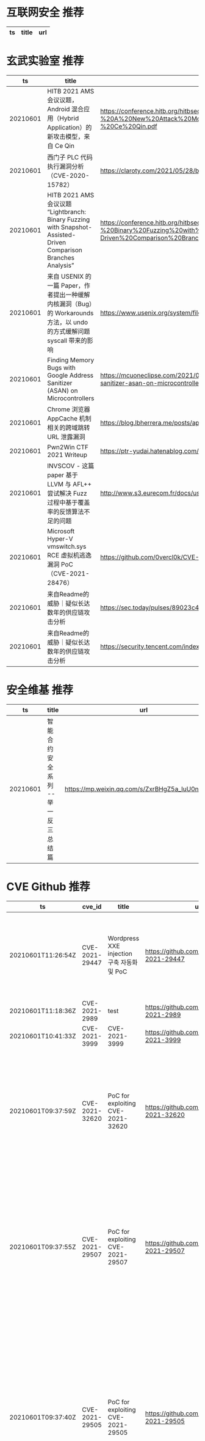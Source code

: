 # 互联网安全 推荐
| ts | title | url| 
| --- | --- | ---| 


# 玄武实验室 推荐
| ts | title | url| 
| --- | --- | ---| 
| 20210601 | HITB 2021 AMS 会议议题，Android 混合应用（Hybrid Application）的新攻击模型，来自 Ce Qin | https://conference.hitb.org/hitbsecconf2021ams/materials/D2T1%20-%20A%20New%20Attack%20Model%20for%20Hybrid%20Mobile%20Applications%20-%20Ce%20Qin.pdf| 
| 20210601 | 西门子 PLC 代码执行漏洞分析（CVE-2020-15782） | https://claroty.com/2021/05/28/blog-research-race-to-native-code-execution-in-plcs/| 
| 20210601 | HITB 2021 AMS 会议议题 “Lightbranch: Binary Fuzzing with Snapshot-Assisted-Driven Comparison Branches Analysis” | https://conference.hitb.org/hitbsecconf2021ams/materials/D2T2%20-%20Binary%20Fuzzing%20with%20Snapshot-Assisted-Driven%20Comparison%20Branch%20Analysis%20-%20Kijong%20Son.pdf| 
| 20210601 | 来自 USENIX 的一篇 Paper，作者提出一种缓解内核漏洞（Bug）的 Workarounds 方法，以 undo 的方式缓解问题 syscall 带来的影响 | https://www.usenix.org/system/files/sec21fall-talebi.pdf| 
| 20210601 | Finding Memory Bugs with Google Address Sanitizer (ASAN) on Microcontrollers | https://mcuoneclipse.com/2021/05/31/finding-memory-bugs-with-google-address-sanitizer-asan-on-microcontrollers/| 
| 20210601 | Chrome 浏览器 AppCache 机制相关的跨域跳转 URL 泄露漏洞 | https://blog.lbherrera.me/posts/appcache-forgotten-tales/| 
| 20210601 | Pwn2Win CTF 2021 Writeup | https://ptr-yudai.hatenablog.com/entry/2021/05/31/232507| 
| 20210601 | INVSCOV - 这篇 paper 基于 LLVM 与 AFL++ 尝试解决 Fuzz 过程中基于覆盖率的反馈算法不足的问题 | http://www.s3.eurecom.fr/docs/usenixsec21_fioraldi.pdf| 
| 20210601 | Microsoft Hyper-V vmswitch.sys RCE 虚拟机逃逸漏洞 PoC（CVE-2021-28476） | https://github.com/0vercl0k/CVE-2021-28476| 
| 20210601 | 来自Readme的威胁｜疑似长达数年的供应链攻击分析 | https://sec.today/pulses/89023c4c-9ecc-4a28-82dc-8822e660710b/| 
| 20210601 | 来自Readme的威胁｜疑似长达数年的供应链攻击分析 | https://security.tencent.com/index.php/blog/msg/192| 


# 安全维基 推荐
| ts | title | url| 
| --- | --- | ---| 
| 20210601 | 智能合约安全系列 -- 举一反三总结篇 | https://mp.weixin.qq.com/s/ZxrBHgZ5a_IuU0nNySIlwA| 


# CVE Github 推荐
| ts | cve_id | title | url | cve_detail| 
| --- | --- | --- | --- | ---| 
| 20210601T11:26:54Z | CVE-2021-29447 | Wordpress XXE injection 구축 자동화 및 PoC  | https://github.com/dnr6419/CVE-2021-29447 | Wordpress is an open source CMS. A user with the ability to upload files (like an Author) can exploit an XML parsing issue in the Media Library leading to XXE attacks. This requires WordPress installation to be using PHP 8. Access to internal files is possible in a successful XXE attack. This has been patched in WordPress version 5.7.1, along with the older affected versions via a minor release. We strongly recommend you keep auto-updates enabled.| 
| 20210601T11:18:36Z | CVE-2021-2989 | test | https://github.com/dorisroot1/CVE-2021-2989 | 未查询到CVE信息| 
| 20210601T10:41:33Z | CVE-2021-3999 | CVE-2021-3999 | https://github.com/dorisroot1/CVE-2021-3999 | 未查询到CVE信息| 
| 20210601T09:37:59Z | CVE-2021-32620 | PoC for exploiting CVE-2021-32620 | https://github.com/JamesGeee/CVE-2021-32620 | ### Impact A user disabled on a wiki using email verification for registration can re-activate himself by using the activation link provided for his registration. ### Patches The problem has been patched in the following versions of XWiki: 11.10.13, 12.6.7, 12.10.2, 13.0. ### Workarounds It%s possible to workaround the issue by resetting the `validkey` property of the disabled XWiki users. This can be done by editing the user profile with object editor. ### References https://jira.xwiki.org/browse/XWIKI-17942 ### For more information If you have any questions or comments about this advisory: * Open an issue in [Jira](http://jira.xwiki.org) * Email us at [Security mailing-list](mailto:security@xwiki.org)| 
| 20210601T09:37:55Z | CVE-2021-29507 | PoC for exploiting CVE-2021-29507 | https://github.com/JamesGeee/CVE-2021-29507 | ### Impact _What kind of vulnerability is it? Who is impacted?_ The vulnerable component could be crashed when the configuration file is intentionally/ unintentionally containing the special characters. All the applications which are using could fail to generate their dlt logs in system. ### Patches _Has the problem been patched? What versions should users upgrade to?_ There is solution for the problem but the patch is not integrated yet. ### Workarounds _Is there a way for users to fix or remediate the vulnerability without upgrading?_ Check the integrity of information in configuration file manually. ### References _Are there any links users can visit to find out more?_ N/A ### For more information If you have any questions or comments about this advisory: * Open an issue in [ GENIVI/dlt-daemon ](https://github.com/GENIVI/dlt-daemon/issues) * Email us at [Mailinglist](mailto:https://lists.genivi.org/mailman/listinfo/genivi-diagnostic-log-and-trace_lists.genivi.org)| 
| 20210601T09:37:40Z | CVE-2021-29505 | PoC for exploiting CVE-2021-29505 | https://github.com/JamesGeee/CVE-2021-29505 | ### Impact The vulnerability may allow a remote attacker has sufficient rights to execute commands of the host only by manipulating the processed input stream. No user is affected, who followed the recommendation to setup XStream%s security framework with a whitelist limited to the minimal required types. ### Patches If you rely on XStream%s default blacklist of the Security Framework, you will have to use at least version 1.4.17. ### Workarounds See [workarounds](https://x-stream.github.io/security.html#workaround) for the different versions covering all CVEs. ### References See full information about the nature of the vulnerability and the steps to reproduce it in XStream%s documentation for [CVE-2021-xxxxx](https://x-stream.github.io/CVE-2021-xxxxx.html). ### Credits V3geB1rd, white hat hacker from Tencent Security Response Center found and reported the issue to XStream and provided the required information to reproduce it. ### For more information If you have any questions or comments about this advisory: * Open an issue in [XStream](https://github.com/x-stream/xstream/issues) * Email us at [XStream Google Group](https://groups.google.com/group/xstream-user)| 
| 20210601T09:37:36Z | CVE-2021-29492 | PoC for exploiting CVE-2021-29492 | https://github.com/JamesGeee/CVE-2021-29492 | ### Description Envoy does not decode escaped slash sequences `%2F` and `%5C` in HTTP URL paths in versions 1.18.2 and before. A remote attacker may craft a path with escaped slashes, e.g. `/something%2F..%2Fadmin`, to bypass access control, e.g. a block on `/admin`. A backend server could then decode slash sequences and normalize path and provide an attacker access beyond the scope provided for by the access control policy. ### Impact Escalation of Privileges when using RBAC or JWT filters with enforcement based on URL path. Users with back end servers that interpret `%2F` and `/` and `%5C` and `\` interchangeably are impacted. ### Attack Vector URL paths containing escaped slash characters delivered by untrusted client. ### Patches Envoy versions 1.18.3, 1.17.3, 1.16.4, 1.15.5 contain new path normalization option to decode escaped slash characters. ### Workarounds If back end servers treat `%2F` and `/` and `%5C` and `\` interchangeably and a URL path based access control is configured, we recommend reconfiguring back end server to not treat `%2F` and `/` and `%5C` and `\` interchangeably if feasible. ### Credit Ruilin Yang (ruilin.yrl@gmail.com) ### References https://blog.envoyproxy.io https://github.com/envoyproxy/envoy/releases ### For more information If you have any questions or comments about this advisory: * Open an issue in [Envoy repo](https://github.com/envoyproxy/envoy/issues) * Email us at [envoy-security](mailto:envoy-security@googlegroups.com)| 
| 20210601T09:37:32Z | CVE-2020-36375 | PoC for exploiting CVE-2020-36375 | https://github.com/JamesGeee/CVE-2020-36375 | Stack overflow vulnerability in parse_equality Cesanta MJS 1.20.1, allows remote attackers to cause a Denial of Service (DoS) via a crafted file.| 
| 20210601T09:37:29Z | CVE-2020-36374 | PoC for exploiting CVE-2020-36374 | https://github.com/JamesGeee/CVE-2020-36374 | Stack overflow vulnerability in parse_comparison Cesanta MJS 1.20.1, allows remote attackers to cause a Denial of Service (DoS) via a crafted file.| 
| 20210601T09:37:25Z | CVE-2020-36373 | PoC for exploiting CVE-2020-36373 | https://github.com/JamesGeee/CVE-2020-36373 | Stack overflow vulnerability in parse_shifts Cesanta MJS 1.20.1, allows remote attackers to cause a Denial of Service (DoS) via a crafted file.| 


# klee on Github 推荐
| ts | title | url | stars | forks| 
| --- | --- | --- | --- | ---| 
| 20210601T08:30:57Z | KLEE Symbolic Execution Engine | https://github.com/klee/klee | 1708 | 494| 
| 20210601T02:37:36Z | An open-source Chinese font derived from Fontworks% Klee One. 一款基于 FONTWORKS 的 Klee One 的开源中文字体。 | https://github.com/lxgw/LxgwWenKai | 641 | 15| 
| 20210601T00:42:00Z | A personnal UI library made as an excuse to have a published UI package | https://github.com/Liinkiing/klee | 10 | 1| 


# s2e on Github 推荐
| ts | title | url | stars | forks| 
| --- | --- | --- | --- | ---| 


# exploit on Github 推荐
| ts | title | url | stars | forks| 
| --- | --- | --- | --- | ---| 
| 20210601T12:10:37Z | ExOgonExploit_KeySystem | https://github.com/Nvoth48/ExOgonExploit | 0 | 0| 
| 20210601T12:02:47Z | Open-Source Vulnerability Intelligence Center - Unified source of vulnerability, exploit and threat Intelligence feeds | https://github.com/Patrowl/PatrowlHearsData | 24 | 11| 
| 20210601T11:59:10Z | Experimental Go language CSGO exploit proof-of-concept. | https://github.com/jamesmoriarty/gohack | 21 | 4| 
| 20210601T11:49:05Z | E3C is a freely available multilingual corpus (Italian, English, French, Spanish, and Basque) of semantically annotated clinical narratives to allow for the linguistic analysis, benchmarking, and training of information extraction systems. It consists of two types of annotations: (i) clinical entities: pathologies, symptoms, procedures, body parts, etc., according to standard clinical taxonomies (i.e. SNOMED-CT, ICD-10); and (ii) temporal information and factuality: events, time expressions, and temporal relations according to the THYME standard. The corpus is organised into three layers, with different purposes. Layer 1: about 25K tokens per language with full manual annotation of clinical entities, temporal information and factuality, for benchmarkingand linguistic analysis. Layer 2: 50-100K tokens per language with semi-automatic annotations of clinical entities, to be used to train baseline systems. Layer 3: about 1M tokens per language of non-annotated medical documents to be exploited by semi-supervised approaches. Researchers can use the benchmark training and test splits of our corpus to develop and test their own models. We trained several deep learning based models and provide baselines using the benchmark. Both the corpus and the built models will be available through the ELG platform.  | https://github.com/hltfbk/E3C-Corpus | 0 | 1| 
| 20210601T11:14:43Z |  :cookie: Modern XSS exploitation script. | https://github.com/ShinoNuma/snitchyScript | 0 | 0| 
| 20210601T11:09:01Z | Null | https://github.com/Username132131231/exploit | 0 | 0| 
| 20210601T10:56:40Z | A Go library for manipulating Windows processes. | https://github.com/jamesmoriarty/gomem | 9 | 1| 
| 20210601T10:36:31Z | Null | https://github.com/TheCrazzXz/Exploits-Lab | 0 | 0| 
| 20210601T09:51:51Z | linux post-exploitation framework made by linux user | https://github.com/jm33-m0/emp3r0r | 472 | 92| 
| 20210601T09:37:59Z | PoC for exploiting CVE-2021-32620 | https://github.com/JamesGeee/CVE-2021-32620 | 0 | 0| 


# backdoor on Github 推荐
| ts | title | url | stars | forks| 
| --- | --- | --- | --- | ---| 
| 20210601T10:41:45Z | Null | https://github.com/huynhquynh-dev/backdoor_python | 0 | 0| 
| 20210601T09:36:36Z | this is advance py39 backdoor created to use in college project | https://github.com/Bhadresh-Malankiya/BackdoorPy3 | 0 | 0| 
| 20210601T09:29:10Z | A curated list of backdoor learning resources | https://github.com/THUYimingLi/backdoor-learning-resources | 244 | 42| 
| 20210601T06:09:10Z | PHP Backdoor for Injection your code into site (Useless for encrypted sites) | https://github.com/kotoff-studio/PHPInjectorBackdoor | 0 | 0| 
| 20210601T05:53:49Z | TrojanZoo provides a universal pytorch platform to conduct security researches (especially backdoor attacks/defenses) of image classification in deep learning. | https://github.com/ain-soph/trojanzoo | 72 | 12| 


# fuzz on Github 推荐
| ts | title | url | stars | forks| 
| --- | --- | --- | --- | ---| 
| 20210601T01:56:24Z | Null | https://github.com/Michaelmw17/fuzzy-lamp-amplify | 0 | 0| 
| 20210601T01:25:33Z | A collection of algorithms for fuzzy search like in Sublime Text. | https://github.com/tajmone/fuzzy-search | 26 | 2| 
| 20210601T00:52:14Z | Null | https://github.com/yanzhoupan/gen-fuzz | 1 | 0| 
| 20210601T00:09:07Z | OSS-Fuzz vulnerabilities for OSV. | https://github.com/google/oss-fuzz-vulns | 7 | 5| 



# 日更新程序
